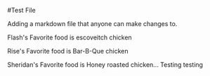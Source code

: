 #Test File

Adding a markdown file that anyone can make changes to. 

Flash's Favorite food is escoveitch chicken

Rise's Favorite food is Bar-B-Que chicken

Sheridan's Favorite food is Honey roasted chicken... Testing testing   
